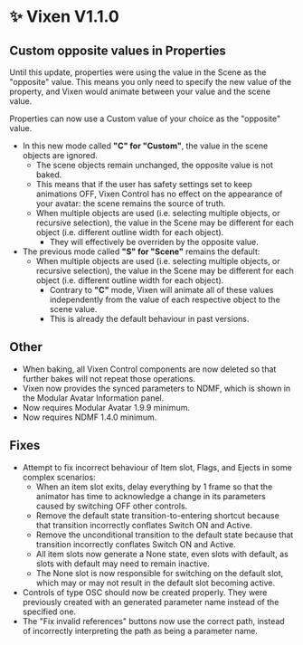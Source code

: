 ﻿---
date: 2024-03-28T09:00
---
# ✨ Vixen V1.1.0

## Custom opposite values in Properties

Until this update, properties were using the value in the Scene as the "opposite" value.
This means you only need to specify the new value of the property, and Vixen would animate between your value and the scene value.

Properties can now use a Custom value of your choice as the "opposite" value.
- In this new mode called **"C" for "Custom"**, the value in the scene objects are ignored.
  - The scene objects remain unchanged, the opposite value is not baked.
  - This means that if the user has safety settings set to keep animations OFF, Vixen Control has no effect on the appearance of your avatar: the scene remains the source of truth.
  - When multiple objects are used (i.e. selecting multiple objects, or recursive selection), the value in the Scene may be different for each object (i.e. different outline width for each object).
    - They will effectively be overriden by the opposite value.
- The previous mode called **"S" for "Scene"** remains the default:
  - When multiple objects are used (i.e. selecting multiple objects, or recursive selection), the value in the Scene may be different for each object (i.e. different outline width for each object).
    - Contrary to **"C"** mode, Vixen will animate all of these values independently from the value of each respective object to the scene value.
    - This is already the default behaviour in past versions.

## Other

- When baking, all Vixen Control components are now deleted so that further bakes will not repeat those operations.
- Vixen now provides the synced parameters to NDMF, which is shown in the Modular Avatar Information panel.
- Now requires Modular Avatar 1.9.9 minimum.
- Now requires NDMF 1.4.0 minimum.

## Fixes

- Attempt to fix incorrect behaviour of Item slot, Flags, and Ejects in some complex scenarios:
  - When an item slot exits, delay everything by 1 frame so that the animator has time to acknowledge a change in its parameters caused by switching OFF other controls.
  - Remove the default state transition-to-entering shortcut because that transition incorrectly conflates Switch ON and Active.
  - Remove the unconditional transition to the default state because that transition incorrectly conflates Switch ON and Active.
  - All item slots now generate a None state, even slots with default, as slots with default may need to remain inactive.
  - The None slot is now responsible for switching on the default slot, which may or may not result in the default slot becoming active.
- Controls of type OSC should now be created properly. They were previously created with an generated parameter name instead of the specified one.
- The "Fix invalid references" buttons now use the correct path, instead of incorrectly interpreting the path as being a parameter name.
